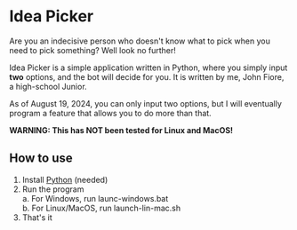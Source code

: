 # Idea Picker

Are you an indecisive person who doesn't know what to pick when you need to pick something? Well look no further!

Idea Picker is a simple application written in Python, where you simply input **two** options, and the bot will decide for you. It is written by me, John Fiore, a high-school Junior.

As of August 19, 2024, you can only input two options, but I will eventually program a feature that allows you to do more than that.

**WARNING: This has NOT been tested for Linux and MacOS!**

## How to use
1. Install [Python](https://www.python.org/downloads/) (needed)
2. Run the program\
   a. For Windows, run launc-windows.bat\
   b. For Linux/MacOS, run launch-lin-mac.sh
3. That's it
